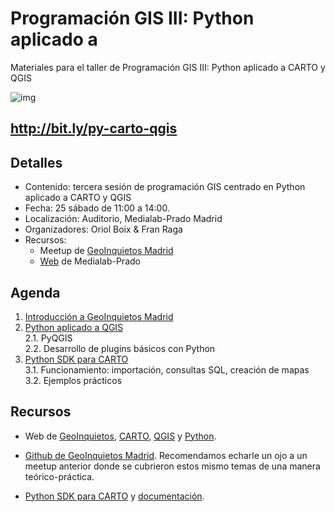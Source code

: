 # Programación GIS III: Python aplicado a 

Materiales para el taller de Programación GIS III: Python aplicado a CARTO y QGIS

![img](http://medialab-prado.es/mmedia/20/20300/500_0.png)

## http://bit.ly/py-carto-qgis

## Detalles

* Contenido: tercera sesión de programación GIS centrado en Python aplicado a CARTO y QGIS
* Fecha: 25 sábado de 11:00 a 14:00.
* Localización: Auditorio, Medialab-Prado Madrid
* Organizadores: Oriol Boix & Fran Raga
* Recursos:
  * Meetup de [GeoInquietos Madrid](https://www.meetup.com/es-ES/Geoinquietos-MAD/events/240108196/)
  * [Web](http://medialab-prado.es/article/programacion-gis-iii) de Medialab-Prado
  
## Agenda

1. [Introducción a GeoInquietos Madrid](geoinq-pgiii)<br>
2. [Python aplicado a QGIS](/qgis.md)<br>
  2.1. PyQGIS<br>
  2.2. Desarrollo de plugins básicos con Python<br>
3. [Python SDK para CARTO](/carto.md)<br>
  3.1. Funcionamiento: importación, consultas SQL, creación de mapas<br>
  3.2. Ejemplos prácticos<br>

## Recursos

* Web de [GeoInquietos](http://geoinquietos.org/), [CARTO](https://carto.com/), [QGIS](http://www.qgis.org/es/site/) y [Python](https://www.python.org/).

* [Github de GeoInquietos Madrid](https://github.com/GeoinquietosMadrid). Recomendamos echarle un ojo a un meetup anterior donde se cubrieron estos mismo temas de una manera teórico-práctica.

* [Python SDK para CARTO](https://github.com/CartoDB/carto-python) y [documentación](http://carto-python.readthedocs.io/en/latest/).

